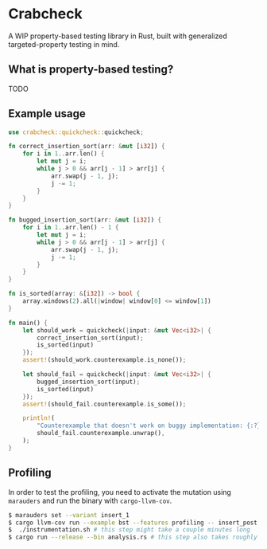 # Crabcheck

A WIP property-based testing library in Rust, built with generalized targeted-property testing in
mind.

## What is property-based testing?

TODO

## Example usage

```rust
use crabcheck::quickcheck::quickcheck;

fn correct_insertion_sort(arr: &mut [i32]) {
    for i in 1..arr.len() {
        let mut j = i;
        while j > 0 && arr[j - 1] > arr[j] {
            arr.swap(j - 1, j);
            j -= 1;
        }
    }
}

fn bugged_insertion_sort(arr: &mut [i32]) {
    for i in 1..arr.len() - 1 {
        let mut j = i;
        while j > 0 && arr[j - 1] > arr[j] {
            arr.swap(j - 1, j);
            j -= 1;
        }
    }
}

fn is_sorted(array: &[i32]) -> bool {
    array.windows(2).all(|window| window[0] <= window[1])
}

fn main() {
    let should_work = quickcheck(|input: &mut Vec<i32>| {
        correct_insertion_sort(input);
        is_sorted(input)
    });
    assert!(should_work.counterexample.is_none());

    let should_fail = quickcheck(|input: &mut Vec<i32>| {
        bugged_insertion_sort(input);
        is_sorted(input)
    });
    assert!(should_fail.counterexample.is_some());

    println!(
        "Counterexample that doesn't work on buggy implementation: {:?}",
        should_fail.counterexample.unwrap(),
    );
}
```

## Profiling

In order to test the profiling, you need to activate the mutation using `marauders` and run the binary with 
`cargo-llvm-cov`.


```bash
$ marauders set --variant insert_1
$ cargo llvm-cov run --example bst --features profiling -- insert_post
$  ./instrumentation.sh # this step might take a couple minutes long
$ cargo run --release --bin analysis.rs # this step also takes roughly 10-15 seconds
```